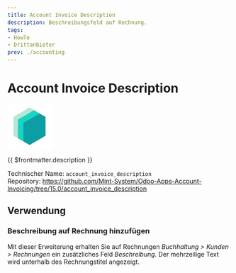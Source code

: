 ```yaml
---
title: Account Invoice Description
description: Beschreibungsfeld auf Rechnung.
tags:
- HowTo
- Drittanbieter
prev: ./accounting
---
```

# Account Invoice Description
![icon_oms_box](attachments/icons_odoo_mint_system.png)

{{ $frontmatter.description }}

Technischer Name: `account_invoice_description`\
Repository: <https://github.com/Mint-System/Odoo-Apps-Account-Invoicing/tree/15.0/account_invoice_description>

## Verwendung

### Beschreibung auf Rechnung hinzufügen

Mit dieser Erweiterung erhalten Sie auf Rechnungen *Buchhaltung > Kunden > Rechnungen* ein zusätzliches Feld *Beschreibung*. Der mehrzeilige Text wird unterhalb des Rechnungstitel angezeigt.